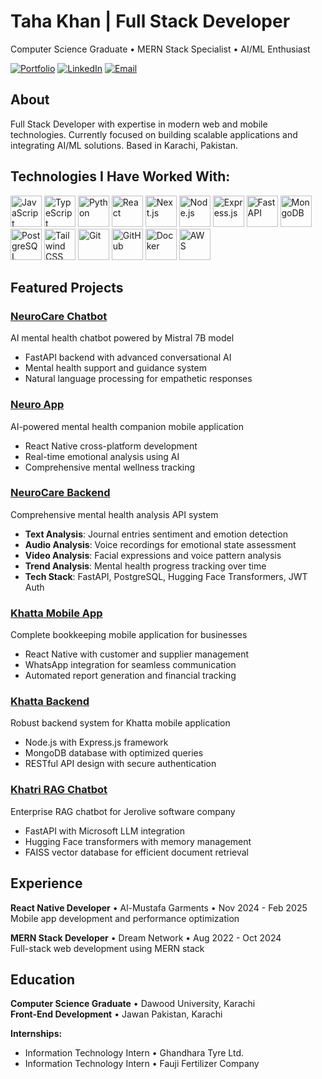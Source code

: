 # Taha Khan | Full Stack Developer

Computer Science Graduate • MERN Stack Specialist • AI/ML Enthusiast

[![Portfolio](https://img.shields.io/badge/Portfolio-000000?style=flat&logo=vercel&logoColor=white)](https://taha-alpha.vercel.app/)
[![LinkedIn](https://img.shields.io/badge/LinkedIn-0077B5?style=flat&logo=linkedin&logoColor=white)](https://www.linkedin.com/in/tahakk/)
[![Email](https://img.shields.io/badge/Email-EA4335?style=flat&logo=gmail&logoColor=white)](mailto:tahak6715@gmail.com)

## About

Full Stack Developer with expertise in modern web and mobile technologies. Currently focused on building scalable applications and integrating AI/ML solutions. Based in Karachi, Pakistan.

## Technologies I Have Worked With:

<p>
<img src="https://cdn.jsdelivr.net/gh/devicons/devicon/icons/javascript/javascript-original.svg" alt="JavaScript" width="50" height="50"/>
<img src="https://cdn.jsdelivr.net/gh/devicons/devicon/icons/typescript/typescript-original.svg" alt="TypeScript" width="50" height="50"/>
<img src="https://cdn.jsdelivr.net/gh/devicons/devicon/icons/python/python-original.svg" alt="Python" width="50" height="50"/>
<img src="https://cdn.jsdelivr.net/gh/devicons/devicon/icons/react/react-original.svg" alt="React" width="50" height="50"/>
<img src="https://cdn.jsdelivr.net/gh/devicons/devicon/icons/nextjs/nextjs-original.svg" alt="Next.js" width="50" height="50"/>
<img src="https://cdn.jsdelivr.net/gh/devicons/devicon/icons/nodejs/nodejs-original.svg" alt="Node.js" width="50" height="50"/>
<img src="https://cdn.jsdelivr.net/gh/devicons/devicon/icons/express/express-original.svg" alt="Express.js" width="50" height="50"/>
<img src="https://cdn.jsdelivr.net/gh/devicons/devicon/icons/fastapi/fastapi-original.svg" alt="FastAPI" width="50" height="50"/>
<img src="https://cdn.jsdelivr.net/gh/devicons/devicon/icons/mongodb/mongodb-original.svg" alt="MongoDB" width="50" height="50"/>
<img src="https://cdn.jsdelivr.net/gh/devicons/devicon/icons/postgresql/postgresql-original.svg" alt="PostgreSQL" width="50" height="50"/>
<img src="https://cdn.jsdelivr.net/gh/devicons/devicon/icons/tailwindcss/tailwindcss-original.svg" alt="Tailwind CSS" width="50" height="50"/>
<img src="https://cdn.jsdelivr.net/gh/devicons/devicon/icons/git/git-original.svg" alt="Git" width="50" height="50"/>
<img src="https://cdn.jsdelivr.net/gh/devicons/devicon/icons/github/github-original.svg" alt="GitHub" width="50" height="50"/>
<img src="https://cdn.jsdelivr.net/gh/devicons/devicon/icons/docker/docker-original.svg" alt="Docker" width="50" height="50"/>
<img src="https://cdn.jsdelivr.net/gh/devicons/devicon/icons/amazonwebservices/amazonwebservices-original-wordmark.svg" alt="AWS" width="50" height="50"/>
</p>

## Featured Projects

### [NeuroCare Chatbot](https://github.com/Tahadevv/NEUROCARE_CHATBOT)
AI mental health chatbot powered by Mistral 7B model
- FastAPI backend with advanced conversational AI
- Mental health support and guidance system
- Natural language processing for empathetic responses

### [Neuro App](https://github.com/Tahadevv/NEURO-APP-BUILD)
AI-powered mental health companion mobile application
- React Native cross-platform development
- Real-time emotional analysis using AI
- Comprehensive mental wellness tracking

### [NeuroCare Backend](https://github.com/Mohib-zs/Neurocare-Backend)
Comprehensive mental health analysis API system
- **Text Analysis**: Journal entries sentiment and emotion detection
- **Audio Analysis**: Voice recordings for emotional state assessment
- **Video Analysis**: Facial expressions and voice pattern analysis
- **Trend Analysis**: Mental health progress tracking over time
- **Tech Stack**: FastAPI, PostgreSQL, Hugging Face Transformers, JWT Auth

### [Khatta Mobile App](https://github.com/Tahadevv/Khatta-Mobile-Appp)
Complete bookkeeping mobile application for businesses
- React Native with customer and supplier management
- WhatsApp integration for seamless communication
- Automated report generation and financial tracking

### [Khatta Backend](https://github.com/Tahadevv/khataapp-backend)
Robust backend system for Khatta mobile application
- Node.js with Express.js framework
- MongoDB database with optimized queries
- RESTful API design with secure authentication

### [Khatri RAG Chatbot](https://github.com/Tahadevv/khatri-chatbot)
Enterprise RAG chatbot for Jerolive software company
- FastAPI with Microsoft LLM integration
- Hugging Face transformers with memory management
- FAISS vector database for efficient document retrieval

## Experience

**React Native Developer** • Al-Mustafa Garments • Nov 2024 - Feb 2025  
Mobile app development and performance optimization

**MERN Stack Developer** • Dream Network • Aug 2022 - Oct 2024  
Full-stack web development using MERN stack

## Education

**Computer Science Graduate** • Dawood University, Karachi  
**Front-End Development** • Jawan Pakistan, Karachi

**Internships:**
- Information Technology Intern • Ghandhara Tyre Ltd.
- Information Technology Intern • Fauji Fertilizer Company
